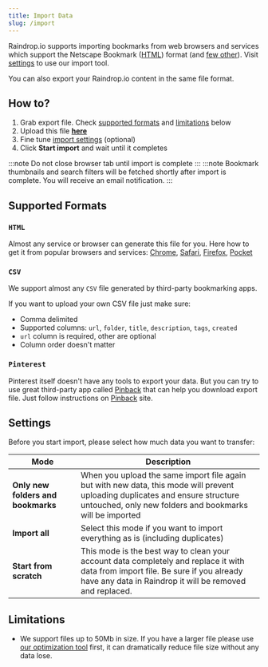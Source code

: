 ```yaml
---
title: Import Data
slug: /import
---
```

Raindrop.io supports importing bookmarks from web browsers and services which support the Netscape Bookmark ([HTML](#html)) format (and [few other](#supported-formats)). 
Visit [settings](https://app.raindrop.io/settings/import) to use our import tool.

You can also export your Raindrop.io content in the same file format.

## How to?
1. Grab export file. Check [supported formats](#supported-formats) and [limitations](#limitations) below
2. Upload this file [**here**](https://app.raindrop.io/settings/import)
3. Fine tune [import settings](#settings) (optional)
4. Click **Start import** and wait until it completes

:::note
Do not close browser tab until import is complete
:::
:::note
Bookmark thumbnails and search filters will be fetched shortly after import is complete. You will receive an email notification.
:::

## Supported Formats
### `HTML`
Almost any service or browser can generate this file for you. Here how to get it from popular browsers and services:
[Chrome](https://www.wikihow.com/Export-Bookmarks-from-Chrome),
[Safari](https://www.ionos.com/digitalguide/websites/web-development/export-safari-bookmarks/),
[Firefox](https://support.mozilla.org/en-US/kb/export-firefox-bookmarks-to-backup-or-transfer),
[Pocket](https://help.getpocket.com/article/1015-exporting-your-pocket-list)

### `CSV`
We support almost any `CSV` file generated by third-party bookmarking apps.

If you want to upload your own CSV file just make sure:
- Comma delimited
- Supported columns: `url`, `folder`, `title`, `description`, `tags`, `created`
- `url` column is required, other are optional
- Column order doesn't matter

### `Pinterest`
Pinterest itself doesn't have any tools to export your data. But you can try to use great third-party app called [Pinback](https://pinbackit.github.io/) that can help you download export file.
Just follow instructions on [Pinback](https://pinbackit.github.io/) site.

## Settings
Before you start import, please select how much data you want to transfer:

Mode | Description
---- | -----------
**Only new folders and bookmarks** | When you upload the same import file again but with new data, this mode will prevent uploading duplicates and ensure structure untouched, only new folders and bookmarks will be imported
**Import all** | Select this mode if you want to import everything as is (including duplicates)
**Start from scratch** | This mode is the best way to clean your account data completely and replace it with data from import file. Be sure if you already have any data in Raindrop it will be removed and replaced.

## Limitations
- We support files up to 50Mb in size. If you have a larger file please use [our optimization tool](https://optimize-bookmarks-html.glitch.me/) first, it can dramatically reduce file size without any data lose.